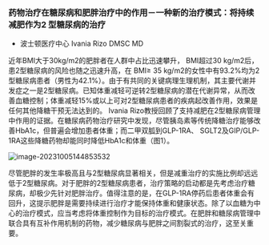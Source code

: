 ### 药物治疗在糖尿病和肥胖治疗中的作用－一种新的治疗模式：将持续减肥作为2 型糖尿病的治疗

- 波士顿医疗中心 Ivania Rizo DMSC MD



近年BMI大于30kg/m2的肥胖者在人群中占比迅速攀升， BMI超过30 kg/m2后，患2型糖尿病的风险也随之迅速升高，在 BMI≥ 35 kg/m2的女性中有93.2%均为2型糖尿病患者（男性为42.1%）。由于有共同的关键病理生理机制，其主要代谢并发症之一是2型糖尿病。已知体重减轻可逆转2型糖尿病的潜在代谢异常，从而改善血糖控制；体重减轻15%或以上可对2型糖尿病患者的疾病起改善作用，效果是任何其他降糖干预无法达到的。 Ivania Rizo教授回顾了支持减肥在2型糖尿病管理中作用的证据。在糖尿病药物治疗研究中发现，尽管胰岛素等传统降糖治疗能够改善HbA1c，但普遍会增加患者体重；而二甲双胍到GLP-1RA、 SGLT2及GIP/GLP-1RA这些降糖药物却能同时降低HbA1c和体重（图1）。 



![image-20231005144853532](https://p.ipic.vip/wqdxc0.png)



尽管肥胖的发生率极高且与2型糖尿病显著相关，但是减重治疗的实施比例却远远低于2型糖尿病。对于肥胖的2型糖尿病患者，治疗策略的启动都是先考虑治疗糖尿病，却极少先针对肥胖治疗。值得注意的是，在GLP-1RA停药后患者体重会有回升，这提示肥胖是需要持续进行治疗才能保持体重和健康状态。除了以血糖为中心的治疗模式，应当考虑将体重控制作为目标的治疗模式。在肥胖和糖尿病管理中联合具有互补作用机制的药物，减少糖尿病与肥胖之间割裂式的治疗，这至关重要。
